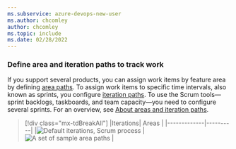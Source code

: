 ```yaml
---
ms.subservice: azure-devops-new-user
ms.author: chcomley
author: chcomley
ms.topic: include
ms.date: 02/28/2022
---
```


<a id="areas-iterations" />

### Define area and iteration paths to track work

If you support several products, you can assign work items by feature area by defining [area paths](../../organizations/settings/set-area-paths.md). To assign work items to specific time intervals, also known as sprints, you configure [iteration paths](../../organizations/settings/set-iteration-paths-sprints.md). To use the Scrum tools&mdash;sprint backlogs, taskboards, and team capacity&mdash;you need to configure several sprints. For an overview, see [About areas and iteration paths](../../organizations/settings/about-areas-iterations.md).  


> [!div class="mx-tdBreakAll"] 
> |Iterations| Areas |
> |-------------|----------| 
> |![Default iterations, Scrum process](../../organizations/settings/media/areas/areas-iterations-iterations-intro-ts-2016.png) | ![A set of sample area paths](../../organizations/settings/media/areas/areas-iterations-areas-intro-ts-2016.png) | 
 